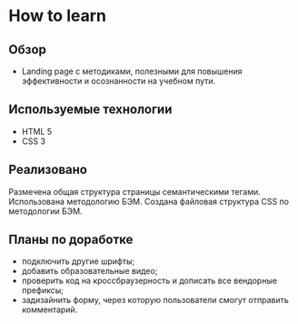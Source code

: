 # How to learn

## Обзор
* Landing page с методиками, полезными для повышения эффективности и осознанности на учебном пути.

## Используемые технологии
* HTML 5
* CSS 3

## Реализовано
Размечена общая структура страницы семантическими тегами.
Использована методологию БЭМ. Создана файловая структура CSS по методологии БЭМ.


## Планы по доработке
* подключить другие шрифты;
* добавить образовательные видео;
* проверить код на кроссбраузерность и дописать все вендорные префиксы;
* задизайнить форму, через которую пользователи смогут отправить комментарий.
